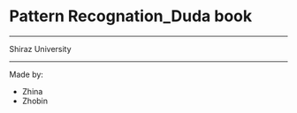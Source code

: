 # Pattern Recognation_Duda book

------------------------------------

Shiraz University

-----------------------------------
Made by:

* Zhina
* Zhobin
 

